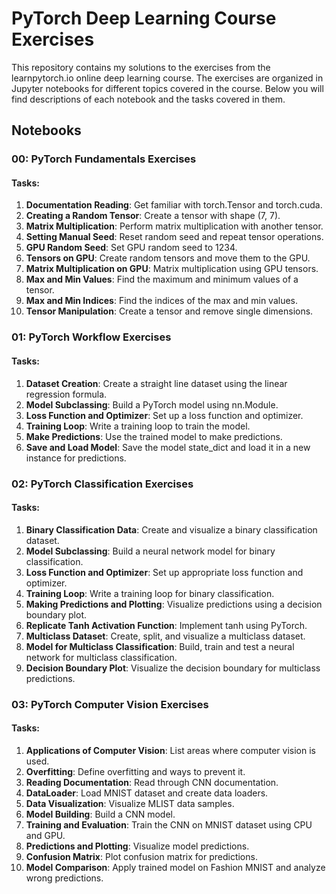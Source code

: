 # PyTorch Deep Learning Course Exercises

This repository contains my solutions to the exercises from the learnpytorch.io online deep learning course. The exercises are organized in Jupyter notebooks for different topics covered in the course. Below you will find descriptions of each notebook and the tasks covered in them.

## Notebooks

### 00: PyTorch Fundamentals Exercises

#### Tasks:

1. **Documentation Reading**: Get familiar with torch.Tensor and torch.cuda.
2. **Creating a Random Tensor**: Create a tensor with shape (7, 7).
3. **Matrix Multiplication**: Perform matrix multiplication with another tensor.
4. **Setting Manual Seed**: Reset random seed and repeat tensor operations.
5. **GPU Random Seed**: Set GPU random seed to 1234.
6. **Tensors on GPU**: Create random tensors and move them to the GPU.
7. **Matrix Multiplication on GPU**: Matrix multiplication using GPU tensors.
8. **Max and Min Values**: Find the maximum and minimum values of a tensor.
9. **Max and Min Indices**: Find the indices of the max and min values.
10. **Tensor Manipulation**: Create a tensor and remove single dimensions.

### 01: PyTorch Workflow Exercises

#### Tasks:

1. **Dataset Creation**: Create a straight line dataset using the linear regression formula.
2. **Model Subclassing**: Build a PyTorch model using nn.Module.
3. **Loss Function and Optimizer**: Set up a loss function and optimizer.
4. **Training Loop**: Write a training loop to train the model.
5. **Make Predictions**: Use the trained model to make predictions.
6. **Save and Load Model**: Save the model state_dict and load it in a new instance for predictions.

### 02: PyTorch Classification Exercises

#### Tasks:

1. **Binary Classification Data**: Create and visualize a binary classification dataset.
2. **Model Subclassing**: Build a neural network model for binary classification.
3. **Loss Function and Optimizer**: Set up appropriate loss function and optimizer.
4. **Training Loop**: Write a training loop for binary classification.
5. **Making Predictions and Plotting**: Visualize predictions using a decision boundary plot.
6. **Replicate Tanh Activation Function**: Implement tanh using PyTorch.
7. **Multiclass Dataset**: Create, split, and visualize a multiclass dataset.
8. **Model for Multiclass Classification**: Build, train and test a neural network for multiclass classification.
9. **Decision Boundary Plot**: Visualize the decision boundary for multiclass predictions.

### 03: PyTorch Computer Vision Exercises

#### Tasks:

1. **Applications of Computer Vision**: List areas where computer vision is used.
2. **Overfitting**: Define overfitting and ways to prevent it.
3. **Reading Documentation**: Read through CNN documentation.
4. **DataLoader**: Load MNIST dataset and create data loaders.
5. **Data Visualization**: Visualize MLIST data samples.
6. **Model Building**: Build a CNN model.
7. **Training and Evaluation**: Train the CNN on MNIST dataset using CPU and GPU.
8. **Predictions and Plotting**: Visualize model predictions.
9. **Confusion Matrix**: Plot confusion matrix for predictions.
10. **Model Comparison**: Apply trained model on Fashion MNIST and analyze wrong predictions.

